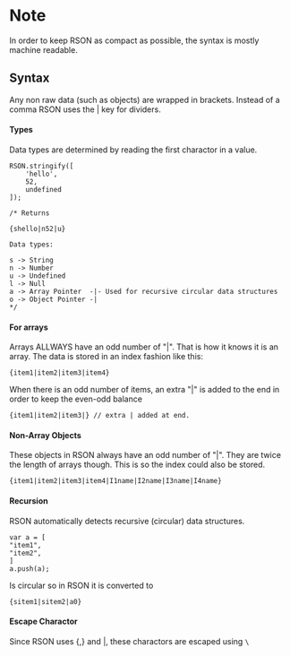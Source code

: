 # Note
In order to keep RSON as compact as possible, the syntax is mostly machine readable. 

## Syntax
Any non raw data (such as objects) are wrapped in brackets. Instead of a comma RSON uses the | key for dividers.

#### Types
Data types are determined by reading the first charactor in a value.

```
RSON.stringify([
    'hello',
    52,
    undefined
]);

/* Returns

{shello|n52|u}

Data types:

s -> String
n -> Number
u -> Undefined
l -> Null
a -> Array Pointer  -|- Used for recursive circular data structures
o -> Object Pointer -|
*/
```

#### For arrays
Arrays ALLWAYS have an odd number of "|". That is how it knows it is an array. The data is stored in an index fashion like this:


```
{item1|item2|item3|item4}
```


When there is an odd number of items, an extra "|" is added to the end in order to keep the even-odd balance


```
{item1|item2|item3|} // extra | added at end.
```
#### Non-Array Objects
These objects in RSON always have an odd number of "|". They are twice the length of arrays though. This is so the index could also be stored.


```
{item1|item2|item3|item4|I1name|I2name|I3name|I4name}
```

#### Recursion
RSON automatically detects recursive (circular) data structures.


```
var a = [
"item1",
"item2",
]
a.push(a);
```


Is circular so in RSON it is converted to 


```
{sitem1|sitem2|a0}
```

#### Escape Charactor

Since RSON uses {,} and |, these charactors are escaped using `\`
